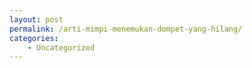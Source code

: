 ```yaml
---
layout: post
permalink: /arti-mimpi-menemukan-dompet-yang-hilang/
categories:
    - Uncategorized
---
```


